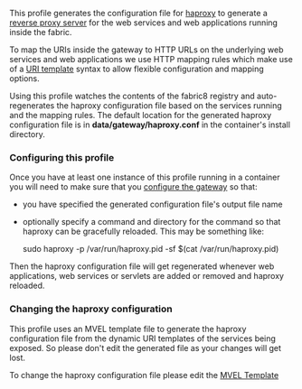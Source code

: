 This profile generates the configuration file for [haproxy](http://en.wikipedia.org/wiki/HAProxy) to generate a [reverse proxy server](http://en.wikipedia.org/wiki/Reverse_proxy) for the web services and web applications running inside the fabric.

To map the URIs inside the gateway to HTTP URLs on the underlying web services and web applications we use HTTP mapping rules which make use of a [URI template](http://en.wikipedia.org/wiki/URL_Template) syntax to allow flexible configuration and mapping options.

Using this profile watches the contents of the fabric8 registry and auto-regenerates the haproxy configuration file based on the services running and the mapping rules. The default location for the generated haproxy configuration file is in **data/gateway/haproxy.conf** in the container's install directory.

### Configuring this profile

Once you have at least one instance of this profile running in a container you will need to make sure that you <a class="btn" href="#/wiki/branch/{{versionId}}/configuration/io.fabric8.gateway.haproxy/fabric/profiles/gateway/haproxy.profile">configure the gateway</a> so that:

* you have specified the generated configuration file's output file name
* optionally specify a command and directory for the command so that haproxy can be gracefully reloaded. This may be something like:

    sudo haproxy -p /var/run/haproxy.pid -sf $(cat /var/run/haproxy.pid)

Then the haproxy configuration file will get regenerated whenever web applications, web services or servlets are added or removed and haproxy reloaded.

### Changing the haproxy configuration

This profile uses an MVEL template file to generate the haproxy configuration file from the dynamic URI templates of the services being exposed. So please don't edit the generated file as your changes will get lost.

To change the haproxy configuration file please edit the <a class="btn" href="/fabric/profiles/gateway/haproxy.profile/io.fabric8.gateway.haproxy.config.mvel">MVEL Template</a>
